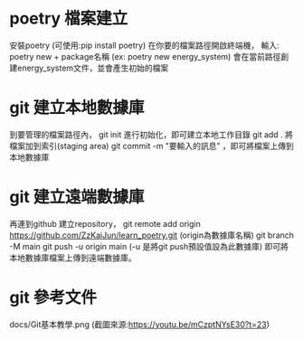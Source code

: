 # poetry 檔案建立

安裝poetry  (可使用:pip install poetry)
在你要的檔案路徑開啟終端機，
輸入: poetry new + package名稱     (ex: poetry new energy_system)
會在當前路徑創建energy_system文件，並會產生初始的檔案

# git 建立本地數據庫

到要管理的檔案路徑內，
git init 進行初始化，即可建立本地工作目錄
git add . 將檔案加到索引(staging area)
git commit -m "要輸入的訊息"  ，即可將檔案上傳到本地數據庫

# git 建立遠端數據庫

再連到github 建立repository，
git remote add origin https://github.com/ZzKaiJun/learn_poetry.git  (origin為數據庫名稱)
git branch -M main
git push -u origin main     (-u 是將git push預設值設為此數據庫)
即可將本地數據庫檔案上傳到遠端數據庫。

# git 參考文件

docs/Git基本教學.png       (截圖來源:https://youtu.be/mCzptNYsE30?t=23)


